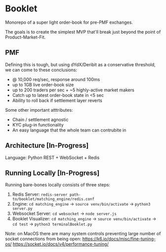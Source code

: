 # Booklet
Monorepo of a super light order-book for pre-PMF exchanges.

The goals is to create the simplest MVP that'll break just beyond the point of Product-Market-Fit.

## PMF

Defining this is tough, but using dYdX/Deribit as a conservative threshold, we can come to these conclusions:
- @ 10,000 req/sec, response around 100ms 
- up to 1GB live order-book size
- up to 200 traders per sec + ~5 highly-active market makers 
- Catch up to latest order-book state in <5 sec
- Ability to roll back if settlement layer reverts

Some other important atttributes:
- Chain / settlement agnostic
- KYC plug-in functionality
- An easy language that the whole team can contrubite in

## Architecture [In-Progress]

Language: Python
REST + WebSocket + Redis

## Running Locally [In-Progress]
Running bare-bones locally consists of three steps:
1) Redis Server: `redis-server path-to/booklet/matching_engine/redis.conf`
2) Engine: `cd matching_engine` -> `source venv/bin/activate` -> `python3 server.py`
3) Websocket Server: `cd websocket` -> `node server.js`
4) Booklet Visualizer: `cd matching_engine` -> `source venv/bin/activate` -> `cd test` -> `python3 terminalBooklet.py`

Note: on MacOS there are many system controls preventing large number of socket connections from being open:
https://k6.io/docs/misc/fine-tuning-os/
https://socket.io/docs/v4/performance-tuning/